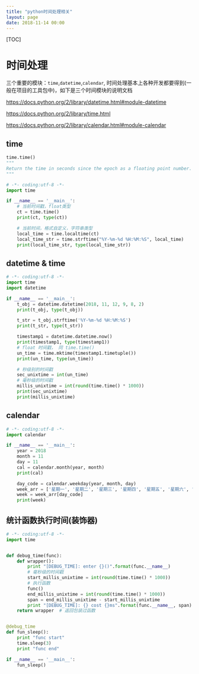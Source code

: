 ```yaml
---
title: "python时间处理相关"
layout: page
date: 2018-11-14 00:00
---
```


[TOC]

# 时间处理

三个重要的模块：`time`,`datetime`,`calendar`, 时间处理基本上各种开发都要得到(一般在项目的工具包中)，如下是三个时间模块的说明文档

https://docs.python.org/2/library/datetime.html#module-datetime

https://docs.python.org/2/library/time.html

https://docs.python.org/2/library/calendar.html#module-calendar

## time

```python
time.time()
"""
Return the time in seconds since the epoch as a floating point number. Note that even though the time is always returned as a floating point number, not all systems provide time with a better precision than 1 second. While this function normally returns non-decreasing values, it can return a lower value than a previous call if the system clock has been set back between the two calls.
"""
```

```python
# -*- coding:utf-8 -*-
import time

if __name__ == '__main__':
    # 当前时间戳，float类型
    ct = time.time()
    print(ct, type(ct))

    # 当前时间，格式自定义，字符串类型
    local_time = time.localtime(ct)
    local_time_str = time.strftime("%Y-%m-%d %H:%M:%S", local_time)
    print(local_time_str, type(local_time_str))
```

## datetime & time

```python
# -*- coding:utf-8 -*-
import time
import datetime

if __name__ == '__main__':
    t_obj = datetime.datetime(2018, 11, 12, 9, 8, 2)
    print(t_obj, type(t_obj))

    t_str = t_obj.strftime('%Y-%m-%d %H:%M:%S')
    print(t_str, type(t_str))

    timestamp1 = datetime.datetime.now()
    print(timestamp1, type(timestamp1))
    # float 时间戳， 同 time.time()
    un_time = time.mktime(timestamp1.timetuple())
    print(un_time, type(un_time))

    # 秒级别的时间戳
    sec_unixtime = int(un_time)
    # 毫秒级的时间戳
    millis_unixtime = int(round(time.time() * 1000))
    print(sec_unixtime)
    print(millis_unixtime)

```

## calendar

```python
# -*- coding:utf-8 -*-
import calendar

if __name__ == '__main__':
    year = 2018
    month = 11
    day = 11
    cal = calendar.month(year, month)
    print(cal)

    day_code = calendar.weekday(year, month, day)
    week_arr = ['星期一', '星期二', '星期三', '星期四', '星期五', '星期六', '星期日']
    week = week_arr[day_code]
    print(week)
```

## 统计函数执行时间(装饰器)

```python
# -*- coding:utf-8 -*-
import time


def debug_time(func):
    def wrapper():
        print "[DEBUG_TIME]: enter {}()".format(func.__name__)
        # 毫秒级的时间戳
        start_millis_unixtime = int(round(time.time() * 1000))
        # 执行函数
        func()
        end_millis_unixtime = int(round(time.time() * 1000))
        span = end_millis_unixtime - start_millis_unixtime
        print "[DEBUG_TIME]: {} cost {}ms".format(func.__name__, span)
    return wrapper  # 返回包装过函数


@debug_time
def fun_sleep():
    print "func start"
    time.sleep(3)
    print "func end"

if __name__ == '__main__':
    fun_sleep()

```